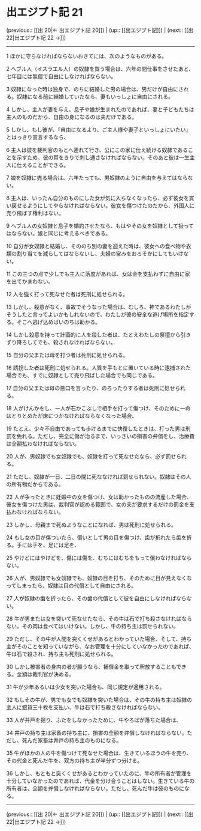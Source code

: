 # 出エジプト記 21

(previous:: [[出 20|← 出エジプト記 20]]) | (up:: [[出エジプト記]]) | (next:: [[出 22|出エジプト記 22 →]])

***




1 
ほかに守らなければならないおきてには、次のようなものがある。 



2 
ヘブル人（イスラエル人）の奴隷を買う場合は、六年の間仕事をさせたあと、七年目には無償で自由にしなければならない。 



3 
奴隷になった時は独身で、のちに結婚した男の場合は、男だけが自由にされる。奴隷になる前に結婚していたなら、妻もいっしょに自由にされる。 



4 
しかし、主人が妻を与え、息子や娘が生まれたのであれば、妻と子どもたちは主人のものだから、自由の身になるのは夫だけである。 



5 
しかし、もし彼が、『自由になるより、ご主人様や妻子といっしょにいたい』とはっきり宣言するなら、 



6 
主人は彼を裁判官のもとへ連れて行き、公にこの家に仕え続ける奴隷であることを示すため、彼の耳をきりで刺し通さなければならない。そのあと彼は一生主人に仕えることができる。 



7 
娘を奴隷に売る場合は、六年たっても、男奴隷のように自由を与えてはならない。 



8 
主人は、いったん自分のものにした女が気に入らなくなったら、必ず彼女を買い戻せるようにしてやらなければならない。彼女を傷つけたのだから、外国人に売り飛ばす権利はない。 



9 
ヘブル人の女奴隷と息子を婚約させたなら、もはやその女を奴隷として扱ってはならない。娘と同じに考えるべきである。 



10 
自分が女奴隷と結婚し、そののち別の妻を迎えた時は、彼女への食べ物や衣類の割り当てを減らしてはならないし、夫婦の営みをおろそかにしてもいけない。 



11 
この三つの点で少しでも主人に落度があれば、女は金を支払わずに自由に家を出てかまわない。 



12 
人を強く打って死なせた者は死刑に処せられる。 



13 
しかし、殺意がなく、事故でそうなった場合は、むしろ、神であるわたしがそうしたと言ってよいかもしれないので、わたしが彼の安全な逃げ場所を指定する。そこへ逃げ込めばいのちは助かる。 



14 
しかし殺意を持って計画的に人を殺した者は、たとえわたしの祭壇から引きずり降ろしてでも、殺されなければならない。 



15 
自分の父または母を打つ者は死刑に処せられる。 



16 
誘拐した者は死刑に処せられる。人質を手もとに置いている時に逮捕された場合でも、すでに奴隷として売り飛ばした場合でも同じである。 



17 
自分の父または母の悪口を言ったり、のろったりする者は死刑に処せられる。 



18 
人がけんかをし、一人が石かこぶしで相手を打って傷つけ、そのために一命はとりとめたが床につかなければならなくなった場合、 



19 
たとえ、少々不自由であっても歩けるまでに快復したときは、打った男は刑罰を免れる。ただし、完全に傷が治るまで、いっさいの損害の弁償をし、治療費は全額払わなければならない。 



20 
人が、男奴隷でも女奴隷でも、奴隷を打って死なせたなら、必ず罰せられる。 



21 
ただし、奴隷が一日、二日の間に死ななければ罰せられない。奴隷はその人の所有物だからである。 



22 
人が争ったときに妊娠中の女を傷つけ、女は助かったものの流産した場合、彼女を傷つけた男は、裁判官が認める範囲で、女の夫が要求するだけの罰金を支払わなければならない。 



23 
しかし、母親まで死ぬようなことになれば、男は死刑に処せられる。 



24 
もし女の目が傷ついたら、償いとして男の目を傷つけ、歯が折れたら歯を折る。手には手を、足には足を、 



25 
やけどにはやけどを、傷には傷を、むちにはむちをもって償わなければならない。 



26 
人が、男奴隷でも女奴隷でも、奴隷の目を打ち、そのために目が見えなくなってしまったら、奴隷は目の代償として自由にされる。 



27 
人が奴隷の歯を折ったら、その歯の代償として彼を自由にしなければならない。 



28 
牛が男または女を突いて死なせたなら、その牛は石で打ち殺さなければならない。その肉は食べてはいけない。しかし、牛の持ち主は罰せられない。 



29 
ただし、その牛が人間を突くくせがあるとわかっていた場合、そして、持ち主がそのことを知っていながら、なお管理を十分にしていなかったのであれば、牛は石で殺され、持ち主も死刑に処せられる。 



30 
しかし被害者の身内の者が願うなら、補償金を取って釈放することもできる。金額は裁判官が決める。 



31 
牛が少年あるいは少女を突いた場合も、同じ規定が適用される。 



32 
もしその牛が、男でも女でも奴隷を突いた場合は、その牛の持ち主は奴隷の主人に銀貨三十枚を支払い、牛は石で打ち殺さなければならない。 



33 
人が井戸を掘り、ふたをしなかったために、牛やろばが落ちた場合は、 



34 
井戸の持ち主は家畜の持ち主に、損害の全額を弁償しなければならない。ただし、死んだ家畜は井戸の持ち主のものになる。 



35 
牛がほかの人の牛を傷つけて死なせた場合は、生きているほうの牛を売り、その代金と死んだ牛を、双方の持ち主が半分ずつ分ける。 



36 
しかし、もともと突くくせがあるとわかっていたのに、牛の所有者が管理を十分していなかったのであれば、代金を分け合うことはしない。生きている牛の所有者は、全額を弁償しなければならない。ただし、死んだ牛は彼のものになる。

***

(previous:: [[出 20|← 出エジプト記 20]]) | (up:: [[出エジプト記]]) | (next:: [[出 22|出エジプト記 22 →]])
